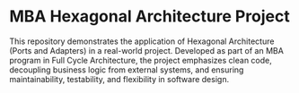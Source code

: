 # MBA Hexagonal Architecture Project
This repository demonstrates the application of Hexagonal Architecture (Ports and Adapters) in a real-world project. Developed as part of an MBA program in Full Cycle Architecture, the project emphasizes clean code, decoupling business logic from external systems, and ensuring maintainability, testability, and flexibility in software design.
